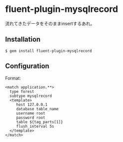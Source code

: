 # fluent-plugin-mysqlrecord

流れてきたデータをそのままinsertするあれ。

## Installation

```
$ gem install fluent-plugin-mysqlrecord
```

## Configuration

Format:

```
<match application.**>
  type forest
  subtype mysqlrecord
  <template>
     host 127.0.0.1
     database table_name
     username root
     password root
     table ${tag_parts[1]}
     flush_interval 5s
  </template>
</match>

```
